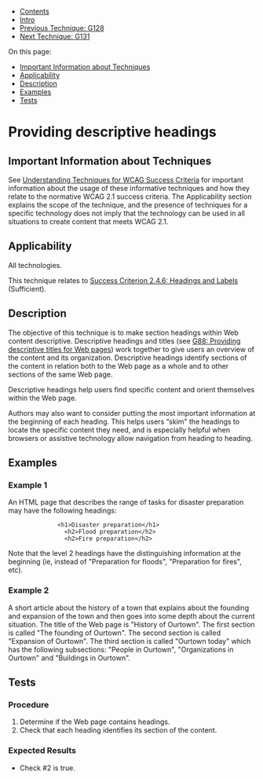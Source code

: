 -   [Contents](https://www.w3.org/WAI/WCAG21/Techniques/#techniques "Table of Contents")
-   [Intro](https://www.w3.org/WAI/WCAG21/Techniques/#introduction "Introduction to Techniques")
-   [Previous Technique: G128](G128)
-   [Next Technique: G131](G131)

On this page:

-   [Important Information about Techniques](#important-information)
-   [Applicability](#applicability)
-   [Description](#description)
-   [Examples](#examples)
-   [Tests](#tests)

Providing descriptive headings
==============================

Important Information about Techniques
--------------------------------------

See [Understanding Techniques for WCAG Success Criteria](https://www.w3.org/WAI/WCAG21/Understanding/understanding-techniques) for important information about the usage of these informative techniques and how they relate to the normative WCAG 2.1 success criteria. The Applicability section explains the scope of the technique, and the presence of techniques for a specific technology does not imply that the technology can be used in all situations to create content that meets WCAG 2.1.

Applicability
-------------

All technologies.

This technique relates to [Success Criterion 2.4.6: Headings and Labels](https://www.w3.org/WAI/WCAG21/Understanding/headings-and-labels) (Sufficient).

Description
-----------

The objective of this technique is to make section headings within Web content descriptive. Descriptive headings and titles (see [G88: Providing descriptive titles for Web pages](https://www.w3.org/WAI/WCAG21/Techniques/general/G88)) work together to give users an overview of the content and its organization. Descriptive headings identify sections of the content in relation both to the Web page as a whole and to other sections of the same Web page.

Descriptive headings help users find specific content and orient themselves within the Web page.

Authors may also want to consider putting the most important information at the beginning of each heading. This helps users “skim" the headings to locate the specific content they need, and is especially helpful when browsers or assistive technology allow navigation from heading to heading.

Examples
--------

### Example 1

An HTML page that describes the range of tasks for disaster preparation may have the following headings:

                  <h1>Disaster preparation</h1>
                    <h2>Flood preparation</h2>
                    <h2>Fire preparation</h2>
                

Note that the level 2 headings have the distinguishing information at the beginning (ie, instead of "Preparation for floods", "Preparation for fires", etc).

### Example 2

A short article about the history of a town that explains about the founding and expansion of the town and then goes into some depth about the current situation. The title of the Web page is "History of Ourtown". The first section is called "The founding of Ourtown". The second section is called "Expansion of Ourtown". The third section is called "Ourtown today" which has the following subsections: "People in Ourtown", "Organizations in Ourtown" and "Buildings in Ourtown".

Tests
-----

### Procedure

1.  Determine if the Web page contains headings.
2.  Check that each heading identifies its section of the content.

### Expected Results

-   Check \#2 is true.
